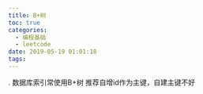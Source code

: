```yaml
---
title: B+树
toc: true
categories:
  - 编程基础
  - leetcode
date: 2019-05-19 01:01:18
tags:
---
```



.
数据库索引常使用B+树
推荐自增id作为主键，自建主键不好
